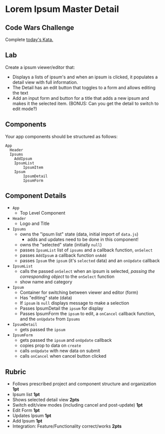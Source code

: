 Lorem Ipsum Master Detail
===

## Code Wars Challenge

Complete [today's Kata.](https://www.codewars.com/kata/fixme-replace-all-dots)

## Lab

Create a ipsum viewer/editor that:

* Displays a lists of ipsum's and when an ipsum is clicked, it populates a detail view with full information.
* The Detail has an edit button that toggles to a form and allows editing the text
* Add an input form and button for a title that adds a new ipsum and makes it the selected item. 
(BONUS: Can you get the detail to switch to edit mode?)

## Components

Your app components should be structured as follows:

```
App
  Header
  Ipsums
    AddIpsum
    IpsumList
        IpsumItem
    Ipsum
        IpsumDetail
        IpsumForm
```

## Component Details

* `App` 
    * Top Level Component
* `Header`
    * Logo and Title
* `Ipsums`
    * owns the "ipsum list" state (data, initial import of `data.js`)
        * adds and updates need to be done in this component!
    * owns the "selected" state (initially `null`)
    * passes `IpsumList` list of `ipsums` and a callback function, `onSelect`
    * passes `AddIpsum` a callback function `onAdd`
    * passes `Ipsum` the `ipsum` (it's `selected` data) and an `onUpdate` callback
* `IpsumList`
    * calls the passed `onSelect` when an ipsum is selected, _passing the corresponding object_ to the `onSelect` function
    * show name and category
* `Ipsum`
    * Container for switching between viewer and editor (form)
    * Has "editing" state (data)
    * If `ipsum` is `null` displays message to make a selection
    * Passes IpsumDetail the `ipsum` for display
    * Passes IpsumForm the `ipsum` to edit, a `onCancel` callback function, and the `onUpdate` from `Ipsums`
* `IpsumDetail`
    * gets passed the `ipsum`
* `IpsumForm`
    * gets passed the `ipsum` and `onUpdate` callback
    * copies prop to data on `create`
    * calls `onUpdate` with new data on submit
    * calls `onCancel` when cancel button clicked
    
  

## Rubric

* Follows prescribed project and component structure and organization **1pt**
* Ipsum list **1pt**
* Shows selected detail view **2pts**
* Switch edit/view modes (including cancel and post-update) **1pt**
* Edit Form **1pt**
* Updates Ipsum **1pt**
* Add Ipsum **1pt**
* Integration: Feature/Functionality correct/works **2pts**
